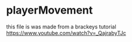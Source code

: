 # playerMovement

this file is was made from a brackeys tutorial
https://www.youtube.com/watch?v=_QajrabyTJc
